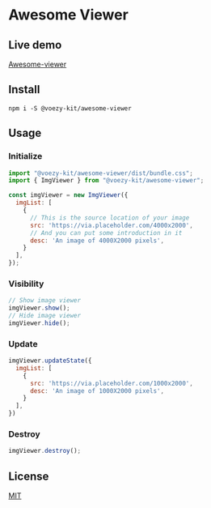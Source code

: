 # Awesome Viewer
## Live demo
[Awesome-viewer](https://blog.voezy.com/awesome-viewer/)

## Install
```
npm i -S @voezy-kit/awesome-viewer
```

## Usage
### Initialize
```javascript
import "@voezy-kit/awesome-viewer/dist/bundle.css";
import { ImgViewer } from "@voezy-kit/awesome-viewer";

const imgViewer = new ImgViewer({
  imgList: [
    {
      // This is the source location of your image
      src: 'https://via.placeholder.com/4000x2000',
      // And you can put some introduction in it
      desc: 'An image of 4000X2000 pixels',
    }
  ],
});
```
### Visibility
```javascript
// Show image viewer
imgViewer.show();
// Hide image viewer
imgViewer.hide();
```

### Update
```javascript
imgViewer.updateState({
  imgList: [
    {
      src: 'https://via.placeholder.com/1000x2000',
      desc: 'An image of 1000X2000 pixels',
    }
  ],
})
```

### Destroy
```javascript
imgViewer.destroy();
```

## License
[MIT](http://opensource.org/licenses/MIT)
